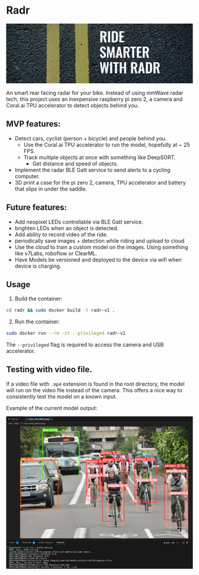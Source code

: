 # Radr

![radr](images/radr.png)

An smart rear facing radar for your bike. Instead of using mmWave radar tech, this project uses an inexpensive raspberry pi zero 2, a camera and Coral.ai TPU accelerator to detect objects behind you.

## MVP features:
- Detect cars, cyclist (person + bicycle) and people behind you.
    - Use the Coral.ai TPU accelerator to run the model, hopefully at ~ 25 FPS.
    - Track multiple objects at once with something like DeepSORT.
        - Get distance and speed of objects.
- Implement the radar BLE Gatt service to send alerts to a cycling computer.
- 3D print a case for the pi zero 2, camera, TPU accelerator and battery that slips in under the saddle.

## Future features:
- Add neopixel LEDs controllable via BLE Gatt service.
- brighten LEDs when an object is detected.
- Add ability to record video of the ride.
- periodically save images + detection while riding and upload to cloud
- Use the cloud to train a custom model on the images. Using something like v7Labs, roboflow or ClearML.
- Have Models be versioned and deployed to the device via wifi when device is charging.

## Usage
1. Build the container:
```bash
cd radr && sudo docker build -t radr-v1 .
```
2. Run the container:
```bash
sudo docker run --rm -it --privileged radr-v1
```
The `--privileged` flag is required to access the camera and USB accelerator.

## Testing with video file.
If a video file with `.mp4` extension is found in the root directory, the model will run on the video file instead of the camera. This offers a nice way to consistently test the model on a known input.

Example of the current model output:

![object detection on road image](images/predict.png)

